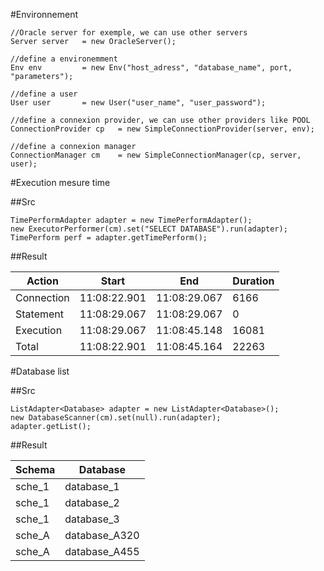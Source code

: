 #Environnement

	//Oracle server for exemple, we can use other servers
    Server server 	= new OracleServer(); 
    
    //define a environemment
	Env env 		= new Env("host_adress", "database_name", port, "parameters"); 
	
	//define a user
	User user 		= new User("user_name", "user_password");
	
	//define a connexion provider, we can use other providers like POOL
	ConnectionProvider cp	= new SimpleConnectionProvider(server, env);
	
	//define a connexion manager
	ConnectionManager cm 	= new SimpleConnectionManager(cp, server, user);
	
#Execution mesure time

##Src
	
	TimePerformAdapter adapter = new TimePerformAdapter();
	new ExecutorPerformer(cm).set("SELECT DATABASE").run(adapter);
	TimePerform perf = adapter.getTimePerform();

##Result	

Action | Start | End | Duration
-------|-------|-----|-----------------------------
Connection |11:08:22.901 |11:08:29.067 | 6166   
Statement  |11:08:29.067 |11:08:29.067 |  0   
Execution  |11:08:29.067 |11:08:45.148 |16081   
Total      |11:08:22.901 |11:08:45.164 |22263   


#Database list

##Src

	ListAdapter<Database> adapter = new ListAdapter<Database>();
	new DatabaseScanner(cm).set(null).run(adapter);
	adapter.getList();

##Result

Schema | Database
-------|---------
sche_1 | database_1
sche_1 | database_2
sche_1 | database_3
sche_A | database_A320
sche_A | database_A455

